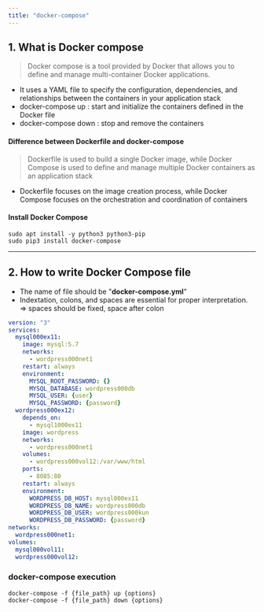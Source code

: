 ```yaml
---
title: "docker-compose"
---
```


## 1. What is Docker compose
> Docker compose is a tool provided by Docker that allows you to define and manage multi-container Docker applications.
- It uses a YAML file to specify the configuration, dependencies, and relationships between the containers in your application stack
- docker-compose up : start and initialize the containers defined in the Docker file
- docker-compose down : stop and remove the containers

#### Difference between Dockerfile and docker-compose
> Dockerfile is used to build a single Docker image, while Docker Compose is used to define and manage multiple Docker containers as an application stack
- Dockerfile focuses on the image creation process, while Docker Compose focuses on the orchestration and coordination of containers

#### Install Docker Compose
```
sudo apt install -y python3 python3-pip
sudo pip3 install docker-compose
```

<hr>

## 2. How to write Docker Compose file
- The name of file should be "**docker-compose.yml**"
- Indextation, colons, and spaces are essential for proper interpretation.
=> spaces should be fixed, space after colon
```yml
version: "3"
services:
  mysql000ex11:
    image: mysql:5.7
    networks:
      - wordpress000net1
    restart: always
    environment:
      MYSQL_ROOT_PASSWORD: {}
      MYSQL_DATABASE: wordpress000db
      MYSQL_USER: {user}
      MYSQL_PASSWORD: {password}
  wordpress000ex12:
    depends_on:
      - mysql1000ex11
    image: wordpress
    networks:
      - wordpress000net1
    volumes:
      - wordpress000vol12:/var/www/html
    ports:
      - 8085:80
    restart: always
    environment:
      WORDPRESS_DB_HOST: mysql000ex11
      WORDPRESS_DB_NAME: wordpress000db
      WORDPRESS_DB_USER: wordpress000kun
      WORDPRESS_DB_PASSWORD: {password}
networks:
  wordpress000net1:
volumes:
  mysql000vol11:
  wordpress000vol12:
```

### docker-compose execution
```
docker-compose -f {file_path} up {options}
docker-compose -f {file_path} down {options}
```
